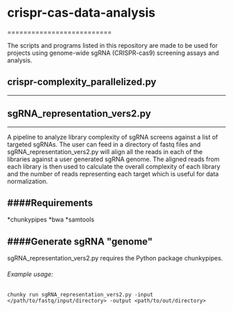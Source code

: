 
# crispr-cas-data-analysis
==========================

The scripts and programs listed in this repository are made to be used for projects using genome-wide sgRNA (CRISPR-cas9) screening assays and analysis.

## crispr-complexity_parallelized.py
---------------------------------

## sgRNA_representation_vers2.py
-----------------------------
A pipeline to analyze library complexity of sgRNA screens against a list of targeted sgRNAs.  The user can feed in a directory of fastq files and sgRNA_representation_vers2.py will align all the reads in each of the libraries against a user generated sgRNA genome.  The aligned reads from each library is then used to calculate the overall complexity of each library and the number of reads representing each target which is useful for data normalization.

####Requirements
----------------
*chunkypipes
*bwa
*samtools


####Generate sgRNA "genome"
--------------------------  
sgRNA_representation_vers2.py requires the Python package chunkypipes.

###### Example usage:

```
chunky run sgRNA_representation_vers2.py -input </path/to/fastq/input/directory> -output <path/to/out/directory>
```


